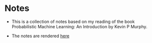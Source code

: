 # Notes

- This is a collection of notes based on my reading of the book Probabilistic Machine Learning: An Introduction by Kevin P Murphy. 

- The notes are rendered [here](https://brightertiger.github.io/probml)